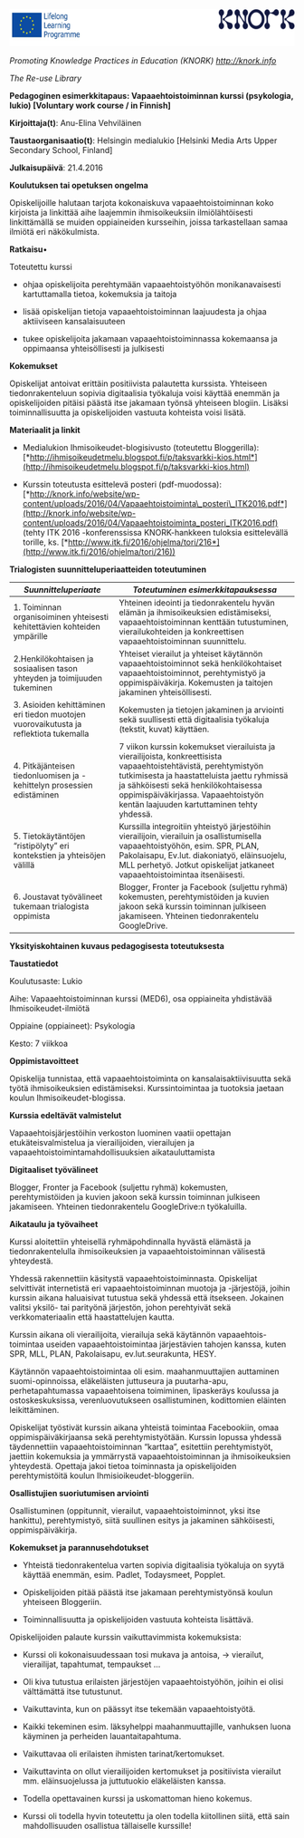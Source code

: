 <img src="images\19bdde7bfa507b3934d7ce766d08ab84debe90cc/media/image01.png" width="624" height="65" />

*Promoting Knowledge Practices in Education (KNORK) http://knork.info*

*The Re-use Library*

**Pedagoginen esimerkkitapaus: Vapaaehtoistoiminnan kurssi (psykologia, lukio) \[Voluntary work course / in Finnish\]**

**Kirjoittaja(t)**: Anu-Elina Vehviläinen

**Taustaorganisaatio(t)**: Helsingin medialukio \[Helsinki Media Arts Upper Secondary School, Finland\]

**Julkaisupäivä**: 21.4.2016

**Koulutuksen tai opetuksen ongelma**

Opiskelijoille halutaan tarjota kokonaiskuva vapaaehtoistoiminnan koko kirjoista ja linkittää aihe laajemmin ihmisoikeuksiin ilmiölähtöisesti linkittämällä se muiden oppiaineiden kursseihin, joissa tarkastellaan samaa ilmiötä eri näkökulmista.

**Ratkaisu**•

Toteutettu kurssi

-   ohjaa opiskelijoita perehtymään vapaaehtoistyöhön monikanavaisesti kartuttamalla tietoa, kokemuksia ja taitoja

-   lisää opiskelijan tietoja vapaaehtoistoiminnan laajuudesta ja ohjaa aktiiviseen kansalaisuuteen

-   tukee opiskelijoita jakamaan vapaaehtoistoiminnassa kokemaansa ja oppimaansa yhteisöllisesti ja julkisesti

**Kokemukset**

Opiskelijat antoivat erittäin positiivista palautetta kurssista. Yhteiseen tiedonrakenteluun sopivia digitaalisia työkaluja voisi käyttää enemmän ja opiskelijoiden pitäisi päästä itse jakamaan työnsä yhteiseen blogiin. Lisäksi toiminnallisuutta ja opiskelijoiden vastuuta kohteista voisi lisätä.

**Materiaalit ja linkit**

-   Medialukion Ihmisoikeudet-blogisivusto (toteutettu Bloggerilla): [*http://ihmisoikeudetmelu.blogspot.fi/p/taksvarkki-kios.html*](http://ihmisoikeudetmelu.blogspot.fi/p/taksvarkki-kios.html)

-   Kurssin toteutusta esittelevä posteri (pdf-muodossa): [*http://knork.info/website/wp-content/uploads/2016/04/Vapaaehtoistoiminta\_posteri\_ITK2016.pdf*](http://knork.info/website/wp-content/uploads/2016/04/Vapaaehtoistoiminta_posteri_ITK2016.pdf) (tehty ITK 2016 -konferenssissa KNORK-hankkeen tuloksia esittelevällä torille, ks. [*http://www.itk.fi/2016/ohjelma/tori/216*](http://www.itk.fi/2016/ohjelma/tori/216))

**Trialogisten suunnitteluperiaatteiden toteutuminen**

| *Suunnitteluperiaate*                                                                 | *Toteutuminen esimerkkitapauksessa*                                                                                                                                                                                                                                                          |
|---------------------------------------------------------------------------------------|----------------------------------------------------------------------------------------------------------------------------------------------------------------------------------------------------------------------------------------------------------------------------------------------|
| 1. Toiminnan organisoiminen yhteisesti kehitettävien kohteiden ympärille              | Yhteinen ideointi ja tiedonrakentelu hyvän elämän ja ihmisoikeuksien edistämiseksi, vapaaehtoistoiminnan kenttään tutustuminen, vierailukohteiden ja konkreettisen vapaaehtoistoiminnan suunnittelu.                                                                                         |
| 2.Henkilökohtaisen ja sosiaalisen tason yhteyden ja toimijuuden tukeminen             | Yhteiset vierailut ja yhteiset käytännön vapaaehtoistoiminnot sekä henkilökohtaiset vapaaehtoistoiminnot, perehtymistyö ja oppimispäiväkirja. Kokemusten ja taitojen jakaminen yhteisöllisesti.                                                                                              |
| 3. Asioiden kehittäminen eri tiedon muotojen vuorovaikutusta ja reflektiota tukemalla | Kokemusten ja tietojen jakaminen ja arviointi sekä suullisesti että digitaalisia työkaluja (tekstit, kuvat) käyttäen.                                                                                                                                                                        |
| 4. Pitkäjänteisen tiedonluomisen ja -kehittelyn prosessien edistäminen                | 7 viikon kurssin kokemukset vierailuista ja vierailijoista, konkreettisista vapaaehtoistehtävistä, perehtymistyön tutkimisesta ja haastatteluista jaettu ryhmissä ja sähköisesti sekä henkilökohtaisessa oppimispäiväkirjassa. Vapaaehtoistyön kentän laajuuden kartuttaminen tehty yhdessä. |
| 5. Tietokäytäntöjen “ristipölyty” eri kontekstien ja yhteisöjen välillä               | Kurssilla integroitiin yhteistyö järjestöihin vierailijoin, vierailuin ja osallistumisella vapaaehtoistyöhön, esim. SPR, PLAN, Pakolaisapu, Ev.lut. diakoniatyö, eläinsuojelu, MLL perhetyö. Jotkut opiskelijat jatkaneet vapaaehtoistoimintaa itsenäisesti.                                 |
| 6. Joustavat työvälineet tukemaan trialogista oppimista                               | Blogger, Fronter ja Facebook (suljettu ryhmä) kokemusten, perehtymistöiden ja kuvien jakoon sekä kurssin toiminnan julkiseen jakamiseen. Yhteinen tiedonrakentelu GoogleDrive.                                                                                                               |

**Yksityiskohtainen kuvaus pedagogisesta toteutuksesta**

**Taustatiedot**

Koulutusaste: Lukio

Aihe: Vapaaehtoistoiminnan kurssi (MED6), osa oppiaineita yhdistävää Ihmisoikeudet-ilmiötä

Oppiaine (oppiaineet): Psykologia

Kesto: 7 viikkoa

**Oppimistavoitteet**

Opiskelija tunnistaa, että vapaaehtoistoiminta on kansalaisaktiivisuutta sekä työtä ihmisoikeuksien edistämiseksi. Kurssintoimintaa ja tuotoksia jaetaan koulun Ihmisoikeudet-blogissa.

**Kurssia edeltävät valmistelut**

Vapaaehtoisjärjestöihin verkoston luominen vaatii opettajan etukäteisvalmistelua ja vierailijoiden, vierailujen ja vapaaehtoistoimintamahdollisuuksien aikatauluttamista

**Digitaaliset työvälineet**

Blogger, Fronter ja Facebook (suljettu ryhmä) kokemusten, perehtymistöiden ja kuvien jakoon sekä kurssin toiminnan julkiseen jakamiseen. Yhteinen tiedonrakentelu GoogleDrive:n työkaluilla.

**Aikataulu ja työvaiheet**

Kurssi aloitettiin yhteisellä ryhmäpohdinnalla hyvästä elämästä ja tiedonrakentelulla ihmisoikeuksien ja vapaaehtoistoiminnan välisestä yhteydestä.

Yhdessä rakennettiin käsitystä vapaaehtoistoiminnasta. Opiskelijat selvittivät internetistä eri vapaaehtoistoiminnan muotoja ja -järjestöjä, joihin kurssin aikana haluaisivat tutustua sekä yhdessä että itsekseen. Jokainen valitsi yksilö- tai parityönä järjestön, johon perehtyivät sekä verkkomateriaalin että haastattelujen kautta.

Kurssin aikana oli vierailijoita, vierailuja sekä käytännön vapaaehtois-toimintaa useiden vapaaehtoistoimintaa järjestävien tahojen kanssa, kuten SPR, MLL, PLAN, Pakolaisapu, ev.lut.seurakunta, HESY.

Käytännön vapaaehtoistoimintaa oli esim. maahanmuuttajien auttaminen suomi-opinnoissa, eläkeläisten juttuseura ja puutarha-apu, perhetapahtumassa vapaaehtoisena toimiminen, lipaskeräys koulussa ja ostoskeskuksissa, verenluovutukseen osallistuminen, kodittomien eläinten leikittäminen.

Opiskelijat työstivät kurssin aikana yhteistä toimintaa Facebookiin, omaa oppimispäiväkirjaansa sekä perehtymistyötään. Kurssin lopussa yhdessä täydennettiin vapaaehtoistoiminnan “karttaa”, esitettiin perehtymistyöt, jaettiin kokemuksia ja ymmärrystä vapaaehtoistoiminnan ja ihmisoikeuksien yhteydestä. Opettaja jakoi tietoa toiminnasta ja opiskelijoiden perehtymistöitä koulun Ihmisioikeudet-bloggeriin.

**Osallistujien suoriutumisen arviointi**

Osallistuminen (oppitunnit, vierailut, vapaaehtoistoiminnot, yksi itse hankittu), perehtymistyö, siitä suullinen esitys ja jakaminen sähköisesti, oppimispäiväkirja.

**Kokemukset ja parannusehdotukset**

-   Yhteistä tiedonrakentelua varten sopivia digitaalisia työkaluja on syytä käyttää enemmän, esim. Padlet, Todaysmeet, Popplet.

-   Opiskelijoiden pitää päästä itse jakamaan perehtymistyönsä koulun yhteiseen Bloggeriin.

-   Toiminnallisuutta ja opiskelijoiden vastuuta kohteista lisättävä.

Opiskelijoiden palaute kurssin vaikuttavimmista kokemuksista:

-   Kurssi oli kokonaisuudessaan tosi mukava ja antoisa, -&gt; vierailut, vierailijat, tapahtumat, tempaukset ...

-   Oli kiva tutustua erilaisten järjestöjen vapaaehtoistyöhön, joihin ei olisi välttämättä itse tutustunut.

-   Vaikuttavinta, kun on päässyt itse tekemään vapaaehtoistyötä.

-   Kaikki tekeminen esim. läksyhelppi maahanmuuttajille, vanhuksen luona käyminen ja perheiden lauantaitapahtuma.

-   Vaikuttavaa oli erilaisten ihmisten tarinat/kertomukset.

-   Vaikuttavinta on ollut vierailijoiden kertomukset ja positiivista vierailut mm. eläinsuojelussa ja juttutuokio eläkeläisten kanssa.

-   Todella opettavainen kurssi ja uskomattoman hieno kokemus.

-   Kurssi oli todella hyvin toteutettu ja olen todella kiitollinen siitä, että sain mahdollisuuden osallistua tällaiselle kurssille!


